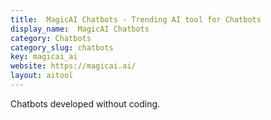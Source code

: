 ```yaml
---
title:  MagicAI Chatbots - Trending AI tool for Chatbots
display_name:  MagicAI Chatbots
category: Chatbots
category_slug: chatbots
key: magicai_ai
website: https://magicai.ai/
layout: aitool
---
```


Chatbots developed without coding.
